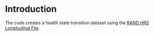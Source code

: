 # Introduction

The code creates a health state transition dataset using the [RAND HRS Longitudinal File](https://www.rand.org/well-being/social-and-behavioral-policy/centers/aging/dataprod/hrs-data.html).
